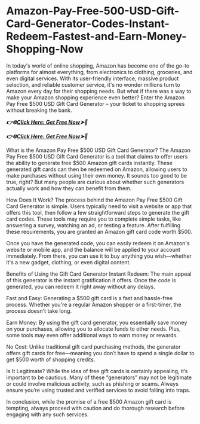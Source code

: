 # Amazon-Pay-Free-500-USD-Gift-Card-Generator-Codes-Instant-Redeem-Fastest-and-Earn-Money-Shopping-Now
In today's world of online shopping, Amazon has become one of the go-to platforms for almost everything, from electronics to clothing, groceries, and even digital services. With its user-friendly interface, massive product selection, and reliable customer service, it's no wonder millions turn to Amazon every day for their shopping needs. But what if there was a way to make your Amazon shopping experience even better? Enter the Amazon Pay Free $500 USD Gift Card Generator – your ticket to shopping sprees without breaking the bank.

 ***👉🌐[Click Here: Get Free Now](https://btadeal.com/am7vc3x/)➤🔶***

 ***👉🌐[Click Here: Get Free Now](https://btadeal.com/am7vc3x/)➤🔶***
 

What is the Amazon Pay Free $500 USD Gift Card Generator?
The Amazon Pay Free $500 USD Gift Card Generator is a tool that claims to offer users the ability to generate free $500 Amazon gift cards instantly. These generated gift cards can then be redeemed on Amazon, allowing users to make purchases without using their own money. It sounds too good to be true, right? But many people are curious about whether such generators actually work and how they can benefit from them.

How Does It Work?
The process behind the Amazon Pay Free $500 Gift Card Generator is simple. Users typically need to visit a website or app that offers this tool, then follow a few straightforward steps to generate the gift card codes. These tools may require you to complete simple tasks, like answering a survey, watching an ad, or testing a feature. After fulfilling these requirements, you are granted an Amazon gift card code worth $500.

Once you have the generated code, you can easily redeem it on Amazon's website or mobile app, and the balance will be applied to your account immediately. From there, you can use it to buy anything you wish—whether it's a new gadget, clothing, or even digital content.

Benefits of Using the Gift Card Generator
Instant Redeem: The main appeal of this generator is the instant gratification it offers. Once the code is generated, you can redeem it right away without any delays.

Fast and Easy: Generating a $500 gift card is a fast and hassle-free process. Whether you're a regular Amazon shopper or a first-timer, the process doesn't take long.

Earn Money: By using the gift card generator, you essentially save money on your purchases, allowing you to allocate funds to other needs. Plus, some tools may even offer additional ways to earn money or rewards.

No Cost: Unlike traditional gift card purchasing methods, the generator offers gift cards for free—meaning you don’t have to spend a single dollar to get $500 worth of shopping credits.

Is It Legitimate?
While the idea of free gift cards is certainly appealing, it’s important to be cautious. Many of these “generators” may not be legitimate or could involve malicious activity, such as phishing or scams. Always ensure you’re using trusted and verified services to avoid falling into traps.

In conclusion, while the promise of a free $500 Amazon gift card is tempting, always proceed with caution and do thorough research before engaging with any such services.
